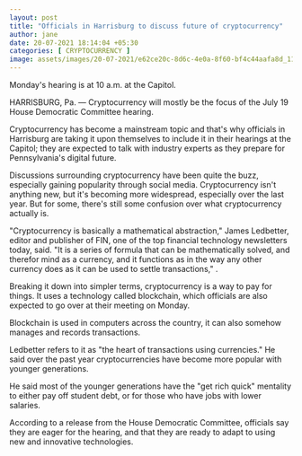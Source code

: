 ```yaml
---
layout: post
title: "Officials in Harrisburg to discuss future of cryptocurrency"
author: jane 
date: 20-07-2021 18:14:04 +05:30 
categories: [ CRYPTOCURRENCY ] 
image: assets/images/20-07-2021/e62ce20c-8d6c-4e0a-8f60-bf4c44aafa8d_1140x641.jpg
---
```

Monday's hearing is at 10 a.m. at the Capitol.

HARRISBURG, Pa. — Cryptocurrency will mostly be the focus of the July 19 House Democratic Committee hearing.

Cryptocurrency has become a mainstream topic and that's why officials in Harrisburg are taking it upon themselves to include it in their hearings at the Capitol; they are expected to talk with industry experts as they prepare for Pennsylvania's digital future.

Discussions surrounding cryptocurrency have been quite the buzz, especially gaining popularity through social media. Cryptocurrency isn't anything new, but it's becoming more widespread, especially over the last year. But for some, there's still some confusion over what cryptocurrency actually is.

"Cryptocurrency is basically a mathematical abstraction," James Ledbetter, editor and publisher of FIN, one of the top financial technology newsletters today, said. "It is a series of formula that can be mathematically solved, and therefor mind as a currency, and it functions as in the way any other currency does as it can be used to settle transactions," .

Breaking it down into simpler terms, cryptocurrency is a way to pay for things. It uses a technology called blockchain, which officials are also expected to go over at their meeting on Monday.

Blockchain is used in computers across the country, it can also somehow manages and records transactions.

Ledbetter refers to it as "the heart of transactions using currencies." He said over the past year cryptocurrencies have become more popular with younger generations.

He said most of the younger generations have the "get rich quick" mentality to either pay off student debt, or for those who have jobs with lower salaries.

According to a release from the House Democratic Committee, officials say they are eager for the hearing, and that they are ready to adapt to using new and innovative technologies.
